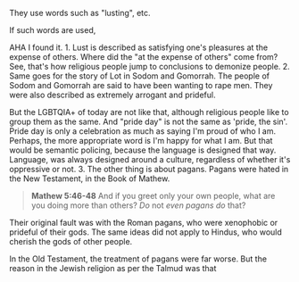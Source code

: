 They use words such as "lusting", etc.

If such words are used, 


AHA I found it.
1.
Lust is described as satisfying one's pleasures at the expense of others.
Where did the "at the expense of others" come from?
See, that's how religious people jump to conclusions to demonize people.
2.
Same goes for the story of Lot in Sodom and Gomorrah.
The people of Sodom and Gomorrah are said to have been wanting to rape men.
They were also described as extremely arrogant and prideful.

But the LGBTQIA+ of today are not like that, although religious people like to group them as the same.
And "pride day" is not the same as 'pride, the sin'.
Pride day is only a celebration as much as saying I'm proud of who I am.
Perhaps, the more appropriate word is I'm happy for what I am.
But that would be semantic policing, because the language is designed that way.
Language, was always designed around a culture, regardless of whether it's oppressive or not.
3.
The other thing is about pagans.
Pagans were hated in the New Testament, in the Book of Mathew.
> **Mathew 5:46-48**
> And if you greet only your own people, what are you doing more than others? _Do_ not _even pagans do_ that?

Their original fault was with the Roman pagans, who were xenophobic or prideful of their gods.
The same ideas did not apply to Hindus, who would cherish the gods of other people.

In the Old Testament, the treatment of pagans were far worse.
But the reason in the Jewish religion as per the Talmud was that 